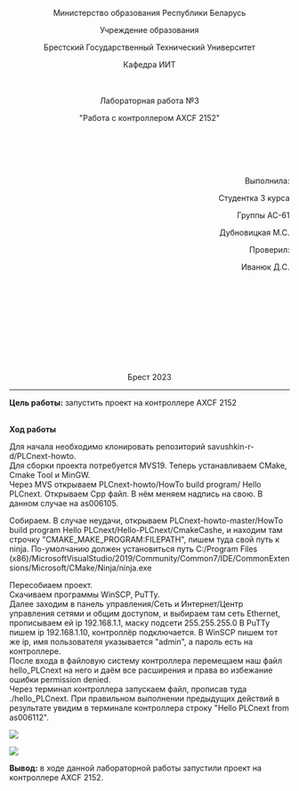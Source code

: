 <p align="center">Министерство образования Республики Беларусь  
<p align="center">Учреждение образования   
<p align="center">Брестский Государственный Технический Университет 
<p align="center">Кафедра ИИТ
<br/><br/><br/>
<p align="center">Лабораторная работа №3</p>
<p align="center">"Работа с контроллером AXCF 2152"</p>
<br/><br/><br/><br/>
<p align="right">Выполнила:  </p>
<p align="right">Студентка 3 курса  </p>
<p align="right">Группы АС-61  </p>
<p align="right">Дубновицкая М.С. </p> 
<p align="right">Проверил:</p>
<p align="right">Иванюк Д.С.</p>
<br/><br/><br/><br/><br/><br/><br/><br/><br/>
<p align="center">Брест 2023

---
<p> <strong> Цель работы:</strong> запустить проект на контроллере AXCF 2152
<br/><br/>
<p> <strong>Ход работы </strong>

Для начала необходимо клонировать репозиторий savushkin-r-d/PLCnext-howto.   
Для сборки проекта потребуется MVS19. Теперь устанавливаем CMake, Cmake Tool и MinGW.   
Через MVS открываем PLCnext-howto/HowTo build program/ Hello PLCnext. Открываем Cpp файл. В нём меняем надпись на свою. В данном случае на as006105.  

Собираем. В случае неудачи, открываем PLCnext-howto-master/HowTo build program Hello PLCnext/Hello-PLCnext/CmakeCashe, и находим там строчку "CMAKE_MAKE_PROGRAM:FILEPATH", пишем туда свой путь к ninja. По-умолчанию должен установиться путь C:/Program Files (x86)/MicrosoftVisualStudio/2019/Community/Common7/IDE/CommonExtensions/Microsoft/CMake/Ninja/ninja.exe 

Пересобиаем проект.   
Скачиваем программы WinSCP, PuTTy.   
Далее заходим в панель управления/Сеть и Интернет/Центр управления сетями и общим доступом, и выбираем там сеть Ethernet, прописываем ей ip 192.168.1.1, маску подсети 255.255.255.0
В PuTTy пишем ip 192.168.1.10, контроллёр подключается.
В WinSCP пишем тот же ip, имя пользователя указывается "admin", а пароль есть на контроллере.   
После входа в файловую систему контроллера перемещаем наш файл hello_PLCnext на него и даём все расширения и права во избежание ошибки permission denied.   
Через терминал контроллера запускаем файл, прописав туда ./hello_PLCnext. При правильном выполнении предыдущих действий в результате увидим в терминале контроллера строку "Hello PLCnext from as006112".   

![](../../images/Lab3Result.jpg)

![](../../images/Lab3Photo.jpg)

<p> <strong> Вывод:</strong> в ходе данной лабораторной работы запустили проект на контроллере AXCF 2152.
